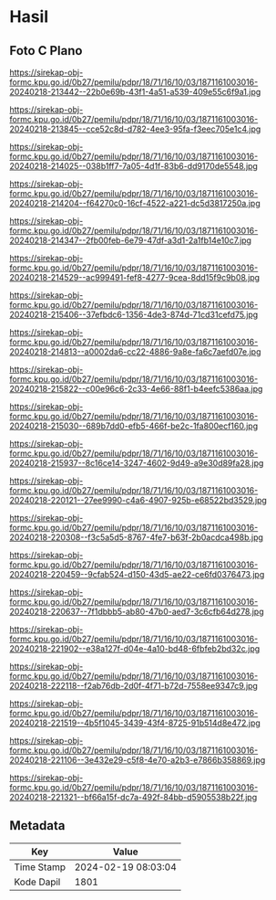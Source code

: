 # Hasil

## Foto C Plano

https://sirekap-obj-formc.kpu.go.id/0b27/pemilu/pdpr/18/71/16/10/03/1871161003016-20240218-213442--22b0e69b-43f1-4a51-a539-409e55c6f9a1.jpg

https://sirekap-obj-formc.kpu.go.id/0b27/pemilu/pdpr/18/71/16/10/03/1871161003016-20240218-213845--cce52c8d-d782-4ee3-95fa-f3eec705e1c4.jpg

https://sirekap-obj-formc.kpu.go.id/0b27/pemilu/pdpr/18/71/16/10/03/1871161003016-20240218-214025--038b1ff7-7a05-4d1f-83b6-dd9170de5548.jpg

https://sirekap-obj-formc.kpu.go.id/0b27/pemilu/pdpr/18/71/16/10/03/1871161003016-20240218-214204--f64270c0-16cf-4522-a221-dc5d3817250a.jpg

https://sirekap-obj-formc.kpu.go.id/0b27/pemilu/pdpr/18/71/16/10/03/1871161003016-20240218-214347--2fb00feb-6e79-47df-a3d1-2a1fb14e10c7.jpg

https://sirekap-obj-formc.kpu.go.id/0b27/pemilu/pdpr/18/71/16/10/03/1871161003016-20240218-214529--ac999491-fef8-4277-9cea-8dd15f9c9b08.jpg

https://sirekap-obj-formc.kpu.go.id/0b27/pemilu/pdpr/18/71/16/10/03/1871161003016-20240218-215406--37efbdc6-1356-4de3-874d-71cd31cefd75.jpg

https://sirekap-obj-formc.kpu.go.id/0b27/pemilu/pdpr/18/71/16/10/03/1871161003016-20240218-214813--a0002da6-cc22-4886-9a8e-fa6c7aefd07e.jpg

https://sirekap-obj-formc.kpu.go.id/0b27/pemilu/pdpr/18/71/16/10/03/1871161003016-20240218-215822--c00e96c6-2c33-4e66-88f1-b4eefc5386aa.jpg

https://sirekap-obj-formc.kpu.go.id/0b27/pemilu/pdpr/18/71/16/10/03/1871161003016-20240218-215030--689b7dd0-efb5-466f-be2c-1fa800ecf160.jpg

https://sirekap-obj-formc.kpu.go.id/0b27/pemilu/pdpr/18/71/16/10/03/1871161003016-20240218-215937--8c16ce14-3247-4602-9d49-a9e30d89fa28.jpg

https://sirekap-obj-formc.kpu.go.id/0b27/pemilu/pdpr/18/71/16/10/03/1871161003016-20240218-220121--27ee9990-c4a6-4907-925b-e68522bd3529.jpg

https://sirekap-obj-formc.kpu.go.id/0b27/pemilu/pdpr/18/71/16/10/03/1871161003016-20240218-220308--f3c5a5d5-8767-4fe7-b63f-2b0acdca498b.jpg

https://sirekap-obj-formc.kpu.go.id/0b27/pemilu/pdpr/18/71/16/10/03/1871161003016-20240218-220459--9cfab524-d150-43d5-ae22-ce6fd0376473.jpg

https://sirekap-obj-formc.kpu.go.id/0b27/pemilu/pdpr/18/71/16/10/03/1871161003016-20240218-220637--7f1dbbb5-ab80-47b0-aed7-3c6cfb64d278.jpg

https://sirekap-obj-formc.kpu.go.id/0b27/pemilu/pdpr/18/71/16/10/03/1871161003016-20240218-221902--e38a127f-d04e-4a10-bd48-6fbfeb2bd32c.jpg

https://sirekap-obj-formc.kpu.go.id/0b27/pemilu/pdpr/18/71/16/10/03/1871161003016-20240218-222118--f2ab76db-2d0f-4f71-b72d-7558ee9347c9.jpg

https://sirekap-obj-formc.kpu.go.id/0b27/pemilu/pdpr/18/71/16/10/03/1871161003016-20240218-221519--4b5f1045-3439-43f4-8725-91b514d8e472.jpg

https://sirekap-obj-formc.kpu.go.id/0b27/pemilu/pdpr/18/71/16/10/03/1871161003016-20240218-221106--3e432e29-c5f8-4e70-a2b3-e7866b358869.jpg

https://sirekap-obj-formc.kpu.go.id/0b27/pemilu/pdpr/18/71/16/10/03/1871161003016-20240218-221321--bf66a15f-dc7a-492f-84bb-d5905538b22f.jpg


## Metadata

| Key        | Value               |
| ---------- | ------------------- |
| Time Stamp | 2024-02-19 08:03:04 |
| Kode Dapil | 1801                |



